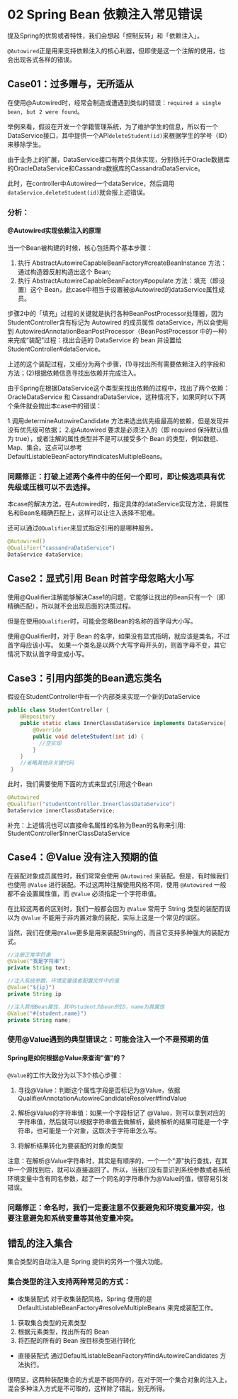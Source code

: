 # 02 Spring Bean 依赖注入常见错误

提及Spring的优势或者特性，我们会想起「控制反转」和「依赖注入」。


`@Autowired`正是用来支持依赖注入的核心利器，但即使是这一个注解的使用，也会出现各式各样的错误。

## Case01：过多赠与，无所适从
在使用@Autowired时，经常会制造或遭遇到类似的错误：`required a single bean, but 2 were found`。

举例来看，假设在开发一个学籍管理系统，为了维护学生的信息，所以有一个DataService接口，其中提供一个API`deleteStudent(id)`来根据学生的学号（ID）来移除学生。


由于业务上的扩展，DataService接口有两个具体实现，分别依托于Oracle数据库的OracleDataService和Cassandra数据库的CassandraDataService。

此时，在controller中Autowired一个dataService，然后调用`dataService.deleteStudent(id)`就会报上述错误。


### 分析：
#### @Autowired实现依赖注入的原理
当一个Bean被构建的时候，核心包括两个基本步骤：
1. 执行 AbstractAutowireCapableBeanFactory#createBeanInstance 方法：通过构造器反射构造出这个 Bean;
2. 执行 AbstractAutowireCapableBeanFactory#populate 方法：填充（即设置）这个 Bean，此case中相当于设置被@Autowired的dataService属性成员。


步骤2中的「填充」过程的关键就是执行各种BeanPostProcessor处理器，因为StudentController含有标记为 Autowired 的成员属性 dataService，所以会使用到 AutowiredAnnotationBeanPostProcessor（BeanPostProcessor 中的一种）来完成“装配”过程：找出合适的 DataService 的 bean 并设置给 StudentController#dataService。


上述的这个装配过程，又细分为两个步骤，(1)寻找出所有需要依赖注入的字段和方法；(2)根据依赖信息寻找出依赖并完成注入。


由于Spring在根据DataService这个类型来找出依赖的过程中，找出了两个依赖：OracleDataService 和 CassandraDataService，这种情况下，如果同时以下两个条件就会抛出本case中的错误：

1.调用determineAutowireCandidate 方法来选出优先级最高的依赖，但是发现并没有优先级可依据； 
2.@Autowired 要求是必须注入的（即 required 保持默认值为 true），或者注解的属性类型并不是可以接受多个 Bean 的类型，例如数组、Map、集合。这点可以参考 DefaultListableBeanFactory#indicatesMultipleBeans。

### 问题修正：打破上述两个条件中的任何一个即可，即让候选项具有优先级或压根可以不去选择。
本case的解决方法，在Autowired时，指定具体的dataService实现方法，将属性名和Bean名精确匹配上，这样可以让注入选择不犯难。

还可以通过`@Qualifier`来显式指定引用的是哪种服务。
```java
@Autowired()
@Qualifier("cassandraDataService")
DataService dataService;
```

## Case2：显式引用 Bean 时首字母忽略大小写
使用@Qualifier注解能够解决Case1的问题，它能够让找出的Bean只有一个（即精确匹配），所以就不会出现后面的决策过程。


但是在使用`@Qualifier`时，可能会忽略Bean的名称的首字母大小写。


使用@Qualifier时，对于 Bean 的名字，如果没有显式指明，就应该是类名，不过首字母应该小写。
如果一个类名是以两个大写字母开头的，则首字母不变，其它情况下默认首字母变成小写。

## Case3：引用内部类的Bean遗忘类名
假设在StudentController中有一个内部类来实现一个新的DataService
```java
public class StudentController {
    @Repository
    public static class InnerClassDataService implements DataService{
        @Override
        public void deleteStudent(int id) {
          //空实现
        }
    }
    //省略其他非关键代码
 }
```
此时，我们需要使用下面的方式来显式引用这个Bean
```java
@Autowired
@Qualifier("studentController.InnerClassDataService")
DataService innerClassDataService;
```

补充：上述情况也可以直接命名属性的名称为Bean的名称来引用: 
StudentController$InnerClassDataService


## Case4：@Value 没有注入预期的值
在装配对象成员属性时，我们常常会使用 `@Autowired` 来装配。但是，有时候我们也使用 `@Value` 进行装配。不过这两种注解使用风格不同，使用 `@Autowired` 一般都不会设置属性值，而 `@Value` 必须指定一个字符串值。


在比较这两者的区别时，我们一般都会因为 `@Value` 常用于 String 类型的装配而误以为 `@Value` 不能用于非内置对象的装配，实际上这是一个常见的误区。


当然，我们在使用`@Value`更多是用来装配String的，而且它支持多种强大的装配方式。
```java
//注册正常字符串
@Value("我是字符串")
private String text; 

//注入系统参数、环境变量或者配置文件中的值
@Value("${ip}")
private String ip

//注入其他Bean属性，其中student为bean的ID，name为其属性
@Value("#{student.name}")
private String name;
```

### 使用@Value遇到的典型错误之：可能会注入一个不是预期的值
#### Spring是如何根据@Value来查询"值"的？
`@Value`的工作大致分为以下3个核心步骤：
1. 寻找@Value：判断这个属性字段是否标记为@Value，依据QualifierAnnotationAutowireCandidateResolver#findValue


2. 解析@Value的字符串值：如果一个字段标记了 @Value，则可以拿到对应的字符串值，然后就可以根据字符串值去做解析，最终解析的结果可能是一个字符串，也可能是一个对象，这取决于字符串怎么写。


3. 将解析结果转化为要装配的对象的类型


注意：在解析@Value字符串时，其实是有顺序的，一个一个"源"执行查找，在其中一个源找到后，就可以直接返回了。所以，当我们没有意识到系统参数或者系统环境变量中含有同名参数，起了一个同名的字符串作为@Value的值，很容易引发错误。


### 问题修正：命名时，我们一定要注意不仅要避免和环境变量冲突，也要注意避免和系统变量等其他变量冲突。


## 错乱的注入集合
集合类型的自动注入是 Spring 提供的另外一个强大功能。

### 集合类型的注入支持两种常见的方式：
- 收集装配式
对于收集装配风格，Spring 使用的是 DefaultListableBeanFactory#resolveMultipleBeans 来完成装配工作。
1. 获取集合类型的元素类型
2. 根据元素类型，找出所有的 Bean
3. 将匹配的所有的 Bean 按目标类型进行转化


- 直接装配式
通过DefaultListableBeanFactory#findAutowireCandidates 方法执行。

很明显，这两种装配集合的方式是不能同存的，在对于同一个集合对象的注入上，混合多种注入方式是不可取的，这样除了错乱，别无所得。